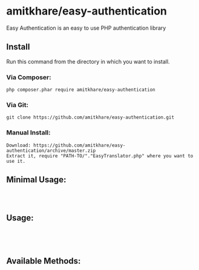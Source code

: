 # amitkhare/easy-authentication
Easy Authentication is an easy to use PHP authentication library

## Install

Run this command from the directory in which you want to install.

### Via Composer:

    php composer.phar require amitkhare/easy-authentication

### Via Git:

    git clone https://github.com/amitkhare/easy-authentication.git

### Manual Install:

    Download: https://github.com/amitkhare/easy-authentication/archive/master.zip
    Extract it, require "PATH-TO/"."EasyTranslator.php" where you want to use it.

## Minimal Usage:
```sh

 
```
## Usage:
```sh


 
```
## Available Methods:
    